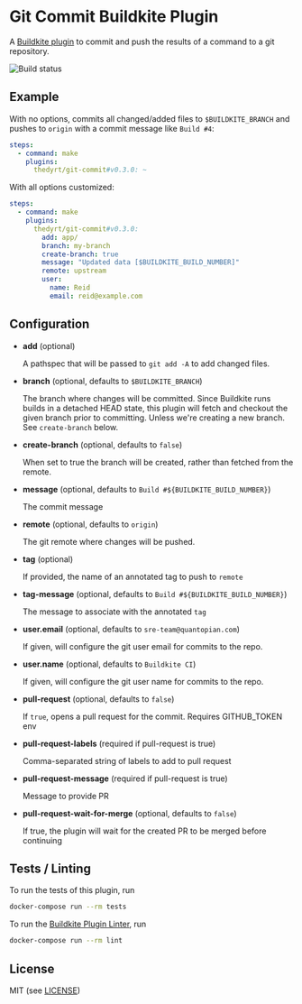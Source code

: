 # Git Commit Buildkite Plugin

A [Buildkite plugin](https://buildkite.com/docs/agent/v3/plugins) to commit and push the results of a command to a git repository.

![Build status](https://badge.buildkite.com/6ba53099446c9851ed9befdcd1c5c0f00990a072cea6b07f6c.svg)

## Example

With no options, commits all changed/added files to `$BUILDKITE_BRANCH` and pushes to `origin` with a commit message like `Build #4`:

```yml
steps:
  - command: make
    plugins:
      thedyrt/git-commit#v0.3.0: ~
```

With all options customized:

```yml
steps:
  - command: make
    plugins:
      thedyrt/git-commit#v0.3.0:
        add: app/
        branch: my-branch
        create-branch: true
        message: "Updated data [$BUILDKITE_BUILD_NUMBER]"
        remote: upstream
        user:
          name: Reid
          email: reid@example.com
```

## Configuration

- **add** (optional)

    A pathspec that will be passed to `git add -A` to add changed files.

- **branch** (optional, defaults to `$BUILDKITE_BRANCH`)

    The branch where changes will be committed. Since Buildkite runs builds in a detached HEAD state, this plugin will fetch and checkout the given branch prior to committing. Unless we're creating a new branch. See `create-branch` below.

- **create-branch** (optional, defaults to `false`)

    When set to true the branch will be created, rather than fetched from the remote.

- **message** (optional, defaults to `Build #${BUILDKITE_BUILD_NUMBER}`)

    The commit message

- **remote** (optional, defaults to `origin`)

    The git remote where changes will be pushed.

- **tag** (optional)

    If provided, the name of an annotated tag to push to `remote`

- **tag-message** (optional, defaults to `Build #${BUILDKITE_BUILD_NUMBER}`)

    The message to associate with the annotated `tag`

- **user.email** (optional, defaults to `sre-team@quantopian.com`)

    If given, will configure the git user email for commits to the repo.

- **user.name** (optional, defaults to `Buildkite CI`)

    If given, will configure the git user name for commits to the repo.

- **pull-request** (optional, defaults to `false`)

    If `true`, opens a pull request for the commit. Requires GITHUB_TOKEN env

- **pull-request-labels** (required if pull-request is true)

    Comma-separated string of labels to add to pull request

- **pull-request-message** (required if pull-request is true)

    Message to provide PR

- **pull-request-wait-for-merge** (optional, defaults to `false`)

    If true, the plugin will wait for the created PR to be merged before continuing

## Tests / Linting

To run the tests of this plugin, run

```sh
docker-compose run --rm tests
```

To run the [Buildkite Plugin Linter](https://github.com/buildkite-plugins/buildkite-plugin-linter), run

```sh
docker-compose run --rm lint
```

## License

MIT (see [LICENSE](LICENSE))
